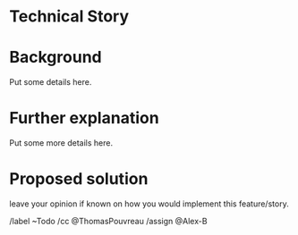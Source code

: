 # Technical Story

# Background

Put some details here. 

# Further explanation 

Put some more details here. 

# Proposed solution

leave your opinion if known on how you would implement this feature/story. 

/label ~Todo
/cc @ThomasPouvreau
/assign @Alex-B
